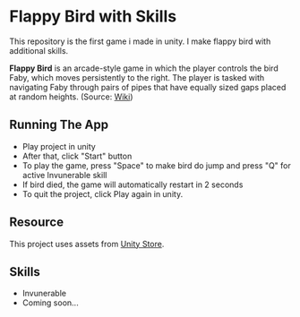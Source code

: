 # Flappy Bird with Skills

This repository is the first game i made in unity. I make flappy bird with additional skills.

**Flappy Bird** is an arcade-style game in which the player controls the bird Faby, which moves persistently to the right. The player is tasked with navigating Faby through pairs of pipes that have equally sized gaps placed at random heights. (Source: [Wiki](https://en.wikipedia.org/wiki/Flappy_Bird))

## Running The App

- Play project in unity
- After that, click "Start" button
- To play the game, press "Space" to make bird do jump and press "Q" for active Invunerable skill
- If bird died, the game will automatically restart in 2 seconds
- To quit the project, click Play again in unity.

## Resource

This project uses assets from [Unity Store](https://assetstore.unity.com/packages/templates/flappy-bird-style-example-game-80330). 

## Skills
- Invunerable
- Coming soon...
